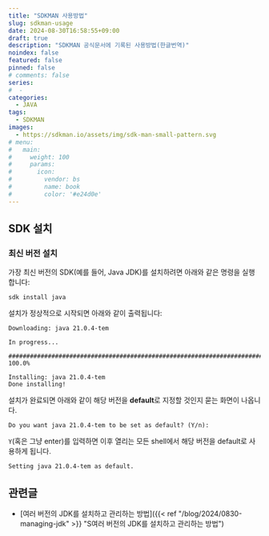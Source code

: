 ```yaml
---
title: "SDKMAN 사용방법"
slug: sdkman-usage
date: 2024-08-30T16:58:55+09:00
draft: true
description: "SDKMAN 공식문서에 기록된 사용방법(한글번역)"
noindex: false
featured: false
pinned: false
# comments: false
series:
#  - 
categories:
  - JAVA
tags:
  - SDKMAN
images:
  - https://sdkman.io/assets/img/sdk-man-small-pattern.svg
# menu:
#   main:
#     weight: 100
#     params:
#       icon:
#         vendor: bs
#         name: book
#         color: '#e24d0e'
---
```


## SDK 설치

### 최신 버전 설치

가장 최신 버전의 SDK(예를 들어, Java JDK)를 설치하려면 아래와 같은 명령을 실행합니다:

```shell
sdk install java
```

설치가 정상적으로 시작되면 아래와 같이 출력됩니다:
```shell
Downloading: java 21.0.4-tem

In progress...

######################################################################## 100.0%

Installing: java 21.0.4-tem
Done installing!
```

설치가 완료되면 아래와 같이 해당 버전을 **default**로 지정할 것인지 묻는 화면이 나옵니다.
```shell
Do you want java 21.0.4-tem to be set as default? (Y/n):
```

`Y`(혹은 그냥 enter)를 입력하면 이후 열리는 모든 shell에서 해당 버전을 default로 사용하게 됩니다.
```shell
Setting java 21.0.4-tem as default.
```

<h2> 관련글 </h2>

- [여러 버전의 JDK를 설치하고 관리하는 방법]({{< ref "/blog/2024/0830-managing-jdk" >}} "S여러 버전의 JDK를 설치하고 관리하는 방법")

